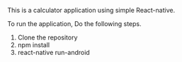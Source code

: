 This is a calculator application using simple React-native.

To run the application, Do the following steps.

1. Clone the repository
2. npm install
3. react-native run-android